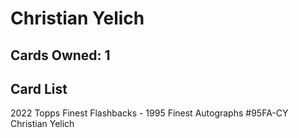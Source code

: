 # Christian Yelich

## Cards Owned: 1

## Card List

2022 Topps Finest Flashbacks - 1995 Finest Autographs #95FA-CY Christian Yelich<br>
